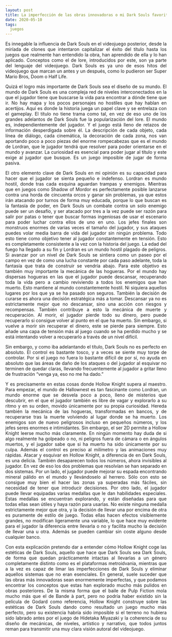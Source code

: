 ```yaml
---
layout: post
title: La imperfección de las obras innovadoras o mi Dark Souls favorito es Hollow Knight
date: 2020-05-10
tags:
  juegos
---
```

<p style='text-align: justify;'>Es innegable la influencia de Dark Souls en el videojuego posterior, desde la miríada de clones que intentaron capitalizar el éxito del título hasta los juegos que realmente han entendido la obra, han aprendido de ella y lo han aplicado. Conceptos como el de lore, introducidos por este, son ya parte del lenguaje del videojuego. Dark Souls es ya uno de esos hitos del videojuego que marcan un antes y un después, como lo pudieron ser Super Mario Bros, Doom o Half Life.</p>

<p style='text-align: justify;'>Quizá el logro más importante de Dark Souls sea el diseño de su mundo. El mundo de Dark Souls es una compleja red de niveles interconectados en la que el jugador tiene que buscarse la vida para encontrar a dónde tiene que ir. No hay mapa y los pocos personajes no hostiles que hay hablan en acertijos. Aquí es donde la historia juega un papel clave y se entrelaza con el gameplay. El título no tiene trama como tal, en vez de eso uno de los grandes adelantos de Dark Souls fue la popularización del lore. El mundo es, independientemente del jugador. Y el juego está lleno de retazos de información desperdigada sobre él. La descripción de cada objeto, cada línea de diálogo, cada cinemática, la decoración de cada zona, nos van aportando poco a poco piezas del enorme rompecabezas que es el mundo de Lordran, que le jugador tendrá que resolver para poder orientarse en el mundo y avanzar. La curiosidad es esencial para poder jugar al título y este exige al jugador que busque. Es un juego imposible de jugar de forma pasiva.</p>

<p style='text-align: justify;'>El otro elemento clave de Dark Souls en mi opinión es su capacidad para hacer que el jugador se sienta pequeño e indefenso. Lordran es mundo hostil, donde tras cada esquina aguardan trampas y enemigos. Mientras que en juegos como Shadow of Mordor es perfectamente posible lanzarse contra una horda de cincuenta orcos y ganar sin problemas, ya que estos irán atacando por turnos de forma muy educada, porque lo que buscan es la fantasía de poder, en Dark Souls un combate contra un solo enemigo puede ser un desafío, y ser atacado por tres a la vez puede ser razón para salir por patas o tener que buscar formas ingeniosas de usar el escenario para poder luchar contra ellos de uno en uno. Los jefes finales son monstruos enormes de varias veces el tamaño del jugador, y sus ataques puedes volar media barra de vida del jugador sin ningún problema. Todo esto tiene como objetivo tener al jugador constantemente en tensión. Esto es completamente consistente a la vez con la historia del juego. La edad del fuego ha llegado a su fin y Lordran es un mundo hostil plagado de peligros. Si avanzar por un nivel de Dark Souls se sintiera como un paseo por el campo en vez de como una lucha constante por cada paso adelante, toda la fantasía que trata de construir se vendría abajo. Para este objetivo es también muy importante la mecánica de las hogueras. Por el mundo hay dispersas hogueras en las que el jugador puede descansar, recuperando toda la vida pero a cambio reviviendo a todos los enemigos que han muerto. Esto mantiene al mundo constantemente hostil. Ni siquiera aquellos lugares por los que ya se ha pasado son seguros. También la decisión de curarse es ahora una decisión estratégica más a tomar. Descansar ya no es estrictamente mejor que no descansar, sino una acción con riesgos y recompensas. También contribuye a esto la mecánica de muerte y recuperación. Al morir, el jugador pierde todo su dinero, pero puede recuperarlo si consigue volver al punto en el que ha muerto. Sin embargo, si vuelve a morir sin recuperar el dinero, este se pierde para siempre. Esto añade una capa de tensión más al juego cuando se ha perdido mucho y se está intentando volver a recuperarlo a través de un nivel difícil.</p>

<p style='text-align: justify;'>Sin embargo, y como iba adelantando el título, Dark Souls no es perfecto en absoluto. El control es bastante tosco, y a veces se siente muy torpe de controlar. Por si el juego no fuera lo bastante difícil de por sí, no ayuda en absoluto que las áreas de daño de los ataques o del jugador al esquivar no terminen de quedar claras, llevando frecuentemente al jugador a gritar lleno de frustración “venga ya, eso no me ha dado.”</p>

<p style='text-align: justify;'>Y es precisamente en estas cosas donde Hollow Knight supera al maestro. Para empezar, el mundo de Hallownest es tan fascinante como Lordran, un mundo enorme que se desvela poco a poco, lleno de misterios que descubrir, en el que el jugador también es libre de vagar y explorarlo a su ritmo y en su orden, movido únicamente por su propia curiosidad. Hereda también la mecánica de las hogueras, transformadas en bancos, y de recuperarse tras la muerte volviendo al lugar donde se ha muerto. Los enemigos son de nuevo peligrosos incluso en pequeños números, y los jefes seres enormes e intimidantes. Sin embargo, el ser 2D permite a Hollow Knight leerse mucho más claramente. En ningún momento hay duda de si algo realmente ha golpeado o no, ni peligros fuera de cámara o en ángulos muertos, y el jugador sabe que si ha muerto ha sido únicamente por su culpa. Además el control es preciso al milímetro y las animaciones muy rápidas. Atacar y esquivar en Hollow Knight, a diferencia de en Dark Souls, es una delicia. También desaparecen todos los números, ahora invisibles al jugador. En vez de eso los dos problemas que resolvían se han separado en dos sistemas. Por un lado, el jugador puede mejorar su espada encontrando mineral pálido en el mundo y llevándoselo al herrero. Sólo con esto se consigue muy bien el hacer las zonas ya superadas más fáciles, sin necesidad de tener que introducir decisiones. Por otro lado, el jugador puede llevar equipadas varias medallas que le dan habilidades especiales. Estas medallas se encuentran explorando, y están diseñadas para que todas ellas sean útiles y haya razón para usarlas. No existe ninguna medalla estrictamente mejor que otra, y la decisión de llevar una por encima de otra es puramente de estilo de juego. Todas ellas hacen efectos visiblemente grandes, no modifican ligeramente una variable, lo que hace muy evidente para el jugador la diferencia entre llevarla o no y facilita mucho la decisión de llevar una u otra. Además se pueden cambiar sin coste alguno desde cualquier banco.</p>

<p style='text-align: justify;'>Con esta explicación pretendo dar a entender cómo Hollow Knight coge las estéticas de Dark Souls, aquello que hace que Dark Souls sea Dark Souls, de forma que quedan prácticamente intactas al llevarlas a un género completamente distinto como es el plataformas metroidvania, mientras que a la vez es capaz de limar las imperfecciones de Dark Souls y eliminar aquellos sistemas que no eran esenciales. En general, suele suceder que las obras más innovadoras sean enormemente imperfectas, y que podamos encontrar los conceptos que estas han explorado mucho más pulidos en obras posteriores. De la misma forma que el baile de Pulp Fiction mola mucho más que el de Bande à part, pero no podría haber existido sin la película de Godard como referencia, Hollow Knight construye sobre las estéticas de Dark Souls dando como resultado un juego mucho más perfecto, pero su existencia habría sido imposible si el terreno no hubiera sido labrado antes por el juego de Hidetaka Miyazaki y  la coherencia de su diseño de mecánicas, de niveles, artístico y narrativo, que todos juntos reman para transmitir una muy clara visión autoral del videojuego.</p>